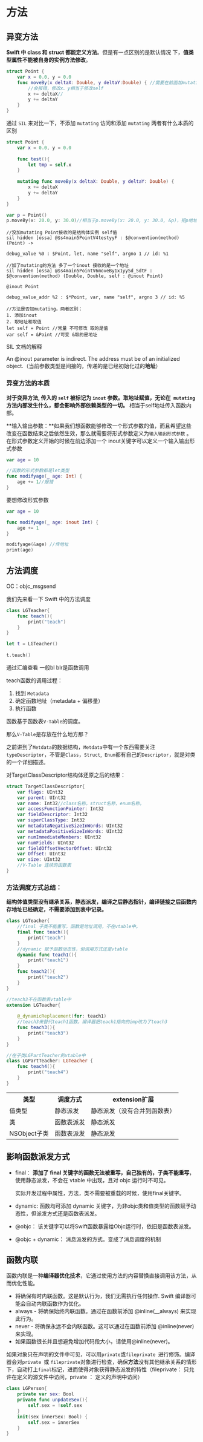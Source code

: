 # 方法

## 异变方法 

**Swift 中 class 和 struct 都能定义方法**。但是有一点区别的是默认情况 下，**值类型属性不能被自身的实例方法修改**。 

```swift
struct Point {
    var x = 0.0, y = 0.0
    func moveBy(x deltaX: Double, y deltaY:Double) { //需要在前面加mutating
        //会报错，修改x、y相当于修改self
        x += deltaX//
        y += deltaY
    }
}
```

通过 `SIL` 来对比一下，不添加 `mutating` 访问和添加 `mutating` 两者有什么本质的区别 

```swift
struct Point {
    var x = 0.0, y = 0.0
    
    func test(){
        let tmp = self.x
    }
    
    mutating func moveBy(x deltaX: Double, y deltaY: Double) {
        x += deltaX
        y += deltaY
    }
} 

var p = Point()
p.moveBy(x: 20.0, y: 30.0)//相当于p.moveBy(x: 20.0, y: 30.0, &p)，把p地址传进去，修改x、y对外部p有影响
```

```
//没加mutating Point接收的是结构体实例 self值
sil hidden [ossa] @$s4main5PointV4testyyF : $@convention(method) (Point) -> 

debug_value %0 : $Point, let, name "self", argno 1 // id: %1 

//加了mutating的方法 多了一个inout 接收的是一个地址
sil hidden [ossa] @$s4main5PointV6moveBy1x1yySd_SdtF : $@convention(method) (Double, Double, self : @inout Point)

@inout Point 

debug_value_addr %2 : $*Point, var, name "self", argno 3 // id: %5 

//方法是否加mutating，两者区别：
1. 添加inout
2. 取地址和取值
let self = Point //常量 不可修改 取的是值
var self = &Point //可变 &取的是地址
```

SIL 文档的解释 

An @inout parameter is indirect. The address must be of an initialized object.（当前参数类型是间接的，传递的是已经初始化过的**地址**） 

### 异变方法的本质

**对于变异方法, 传入的 `self` 被标记为 `inout` 参数。取地址赋值，无论在` mutating` 方法内部发生什么，都会影响外部依赖类型的一切。** 相当于self地址传入函数内部。

**输入输出参数：**如果我们想函数能够修改一个形式参数的值，而且希望这些改变在函数结束之后依然生效，那么就需要将形式参数定义为`输入输出形式参数` 。在形式参数定义开始的时候在前边添加一个 inout关键字可以定义一个输入输出形式参数 

```swift
var age = 10

//函数的形式参数都是let类型
func modifyage(_ age: Int) {
    age += 1//报错
}
```

要想修改形式参数

```swift
var age = 10

func modifyage(_ age: inout Int) {
    age += 1
}

modifyage(&age) //传地址
print(age)
```

## 方法调度 

OC：objc_msgsend 

我们先来看一下 Swift 中的方法调度 

```swift
class LGTeacher{
    func teach(){
        print("teach")
    }
}

let t = LGTeacher()
 
t.teach()
```

通过汇编查看 一般bl blr是函数调用

teach函数的调用过程：

1. 找到 `Metadata` 
2. 确定函数地址（metadata + 偏移量）
3. 执行函数

函数基于函数表`V-Table`的调度。 

那么`V-Table`是存放在什么地方那？

之前讲到了`Metdata`的数据结构，`Metdata`中有一个东西需要关注`typeDescriptor`，不管是`Class`，`Struct`,` Enum`都有自己的`Descriptor`，就是对类的一个详细描述。

对TargetClassDescriptor结构体还原之后的结果：

```swift
struct TargetClassDescriptor{
    var flags: UInt32
    var parent: UInt32
    var name: Int32//class名称，struct名称，enum名称。
    var accessFunctionPointer: Int32
    var fieldDescriptor: Int32
    var superClassType: Int32
    var metadataNegativeSizeInWords: UInt32
    var metadataPositiveSizeInWords: UInt32
    var numImmediateMembers: UInt32
    var numFields: UInt32
    var fieldOffsetVectorOffset: UInt32
    var Offset: UInt32
    var size: UInt32
    //V-Table 连续的函数表
}
```

### 方法调度方式总结： 

**结构体值类型没有继承关系，静态派发，编译之后静态指针，编译链接之后函数内存地址已经确定，不需要添加到表中记录。**

```swift
class LGTeacher{
    //final 子类不能重写，函数是地址调用，不在vtable中。
    final func teach(){
        print("teach")
    }
    //dynamic 赋予函数动态性，但调用方式还是vtable
    dynamic func teach1(){
        print("teach1")
    }
    func teach2(){
        print("teach2")
    }
}

//teach3不在函数表vtable中
extension LGTeacher{
    
    @_dynamicReplacement(for: teach1)
    //teach3来替代teach1函数。编译器把teach1指向的imp改为了teach3
    func teach3(){
        print("teach3")
    }
}

//在子类LGPartTeacher的vtable中
class LGPartTeacher: LGTeacher {
    func teach4(){
        print("teach4")
    }
}	
```

<table> 
  <tr><th>类型</th><th>调度方式</th><th>extension扩展</th></tr>
	<tr><td>值类型</td> <td>静态派发</td> <td>静态派发（没有合并到函数表）</td></tr>
	<tr><td>类</td> <td>函数表派发</td> <td>静态派发</td></tr>
	<tr><td>NSObject子类</td> <td>函数表派发</td> <td>静态派发</td></tr>
</table>

## 影响函数派发方式 

- final： **添加了 final 关键字的函数无法被重写，自己独有的，子类不能重写**，使用静态派发，不会在 vtable 中出现，且对 objc 运行时不可见。 

  实际开发过程中属性，方法，类不需要被重载的时候，使用final关键字。

- dynamic: 函数均可添加 dynamic 关键字，为非objc类和值类型的函数赋予动态性，但派发方式还是函数表派发。 

- @objc： 该关键字可以将Swift函数暴露给Objc运行时，依旧是函数表派发。 

- @objc + dynamic： 消息派发的方式。变成了消息调度的机制

## 函数内联 

函数内联是一种**编译器优化技术**，它通过使用方法的内容替换直接调用该方法，从而优化性能。 

- 将确保有时内联函数。这是默认行为，我们无需执行任何操作. Swift 编译器可能会自动内联函数作为优化。 
- always - 将确保始终内联函数。通过在函数前添加 @inline(__always) 来实现此行为。
- never - 将确保永远不会内联函数。这可以通过在函数前添加 @inline(never) 来实现。 
- 如果函数很长并且想避免增加代码段大小，请使用@inline(never)。



如果对象只在声明的文件中可见，可以用`private`或`fileprivate `进行修饰。编译器会对`private `或 `fileprivate`对象进行检查，确保**方法**没有其他继承关系的情形下，自动打上`final`标记，进而使得对象获得静态派发的特性（fileprivate： 只允许在定义的源文件中访问，private ： 定义的声明中访问） 

```swift
class LGPerson{
    private var sex: Bool
    private func unpdateSex(){
        self.sex = !self.sex
    }
    init(sex innerSex: Bool) {
        self.sex = innerSex
    }
}
```





